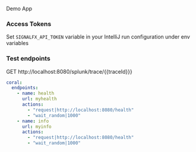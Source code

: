 Demo App

### Access Tokens
Set `SIGNALFX_API_TOKEN` variable in your IntelliJ run configuration under env variables

### Test endpoints
GET http://localhost:8080/splunk/trace/{{traceId}}}
    
```yaml
coral:
  endpoints:
    - name: health
      url: myhealth
      actions:
        - "request|http://localhost:8080/health"
        - "wait_random|1000"
    - name: info
      url: myinfo
      actions:
        - "request|http://localhost:8080/health"
        - "wait_random|1000"
```
